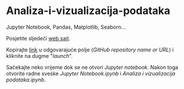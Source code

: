 # Analiza-i-vizualizacija-podataka
Jupyter Notebook, Pandas, Matplotlib, Seaborn...

Posjetite sljedeći [web sajt](https://mybinder.org/).

Kopirajte [link](https://github.com/sinisabubonja/Analiza-i-vizualizacija-podataka) u odgovarajuće polje (*GitHub repository name or URL*) i kliknite na dugme "*launch*".

Sačekajte neko vrijeme dok se ne otvori *Jupyter notebook*. Nakon toga otvorite radne sveske *Jupyter Notebook.ipynb* i *Analiza i vizualizacija podataka.ipynb*.
